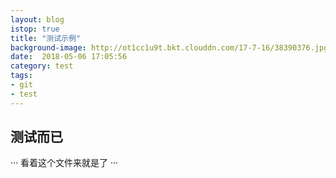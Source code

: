 ```yaml
---
layout: blog
istop: true
title: "测试示例"
background-image: http://ot1cc1u9t.bkt.clouddn.com/17-7-16/38390376.jpg
date:  2018-05-06 17:05:56
category: test
tags:
- git
- test
---
```


## 测试而已  

···
看着这个文件来就是了
···
